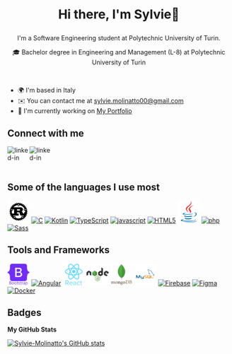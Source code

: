 # <p align='center'>**Hi there, I'm Sylvie**👋<p>
<p align='center'> I'm a Software Engineering student at Polytechnic University of Turin. </p>
<p align='center'> 🎓 Bachelor degree in Engineering and Management (L-8) at Polytechnic University of Turin </p>
<br>

* 🌍  I'm based in Italy
* ✉️  You can contact me at [sylvie.molinatto00@gmail.com](mailto:sylvie.molinatto00@gmail.com)
* 🚀  I'm currently working on [My Portfolio](http://sylvie-molinatto.github.io/portfolio-website/)

## **Connect with me**
[<img align="left" alt="linked-in" width="50" src="https://raw.githubusercontent.com/danielcranney/readme-generator/main/public/icons/socials/github.svg" />](https://github.com/sylviemolinatto)
[<img align="left" alt="linked-in" width="50" src="https://raw.githubusercontent.com/danielcranney/readme-generator/main/public/icons/socials/linkedin.svg" />](https://www.linkedin.com/in/sylvie-molinatto-967a39172)
<br>
<br>
<br>

## Some of the languages I use most
<a href="https://www.rust-lang.org/" target="_blank" rel="noreferrer"><img alt="Rust" width="50" src="https://raw.githubusercontent.com/edent/SuperTinyIcons/3d2a36d9884308524cf0cdbefa45dbd238aad514/images/svg/rust.svg"/></a>
<a href="https://docs.microsoft.com/en-us/cpp/?view=msvc-170" target="_blank" rel="noreferrer"><img alt="C" width="50" src="https://raw.githubusercontent.com/danielcranney/readme-generator/main/public/icons/skills/c-colored.svg"/></a>
<a href="https://kotlinlang.org/" target="_blank" rel="noreferrer"><img src="https://raw.githubusercontent.com/danielcranney/readme-generator/main/public/icons/skills/kotlin-colored.svg" width="50" alt="Kotlin" /></a>
<a href="https://www.typescriptlang.org/" target="_blank" rel="noreferrer"><img src="https://raw.githubusercontent.com/danielcranney/readme-generator/main/public/icons/skills/typescript-colored.svg" width="50" alt="TypeScript" /></a>
<a href="https://developer.mozilla.org/en-US/docs/Web/JavaScript" target="_blank" rel="noreferrer"><img alt="javascript" width="50" src="https://raw.githubusercontent.com/danielcranney/readme-generator/main/public/icons/skills/javascript-colored.svg"/></a>
<a href="https://developer.mozilla.org/en-US/docs/Glossary/HTML5" target="_blank" rel="noreferrer"><img src="https://raw.githubusercontent.com/danielcranney/readme-generator/main/public/icons/skills/html5-colored.svg" width="50" alt="HTML5" /></a>
<a href="https://www.oracle.com/java/" target="_blank" rel="noreferrer"><img alt="java" width="50" src="https://raw.githubusercontent.com/devicons/devicon/master/icons/java/java-original.svg"/></a>
<a href="https://www.php.net/" target="_blank" rel="noreferrer"><img alt="php" width="50" src="https://raw.githubusercontent.com/danielcranney/readme-generator/main/public/icons/skills/php-colored.svg" /></a>
<a href="https://sass-lang.com/" target="_blank" rel="noreferrer"><img src="https://raw.githubusercontent.com/danielcranney/readme-generator/main/public/icons/skills/sass-colored.svg" width="50" alt="Sass" /></a>
<br>

## Tools and Frameworks
<a href="https://getbootstrap.com/" target="_blank" rel="noreferrer"><img alt="Bootstrap" width="50" src="https://raw.githubusercontent.com/devicons/devicon/master/icons/bootstrap/bootstrap-plain-wordmark.svg"/></a>
<a href="https://angular.io/" target="_blank" rel="noreferrer"><img src="https://raw.githubusercontent.com/danielcranney/readme-generator/main/public/icons/skills/angularjs-colored.svg" width="50" alt="Angular" /></a>
<a href="https://reactjs.org/" target="_blank" rel="noreferrer"><img alt="React" width="50" src="https://raw.githubusercontent.com/devicons/devicon/master/icons/react/react-original-wordmark.svg"/></a>
<a href="https://nodejs.org/en/" target="_blank" rel="noreferrer"><img alt="Nodejs" width="50" src="https://raw.githubusercontent.com/devicons/devicon/master/icons/nodejs/nodejs-original-wordmark.svg"/></a>
<a href="https://www.mongodb.com/" target="_blank" rel="noreferrer"><img alt="MongoDB" width="50" src="https://raw.githubusercontent.com/devicons/devicon/master/icons/mongodb/mongodb-original-wordmark.svg"/></a>
<a href="https://www.mysql.com/" target="_blank" rel="noreferrer"><img alt="MySQL" width="50" src="https://raw.githubusercontent.com/edent/SuperTinyIcons/3d2a36d9884308524cf0cdbefa45dbd238aad514/images/svg/mysql.svg"/></a>
<a href="https://firebase.google.com/" target="_blank" rel="noreferrer"><img src="https://raw.githubusercontent.com/danielcranney/readme-generator/main/public/icons/skills/firebase-colored.svg" width="50" alt="Firebase" /></a>
<a href="https://www.figma.com/" target="_blank" rel="noreferrer"><img src="https://raw.githubusercontent.com/danielcranney/readme-generator/main/public/icons/skills/figma-colored.svg" width="36" height="36" alt="Figma" /></a><a href="https://www.docker.com/" target="_blank" rel="noreferrer"><img src="https://raw.githubusercontent.com/danielcranney/readme-generator/main/public/icons/skills/docker-colored.svg" width="36" height="36" alt="Docker" /></a>

## Badges

<b>My GitHub Stats</b>

<a href="http://www.github.com/Sylvie-Molinatto"><img src="https://github-readme-stats.vercel.app/api?username=Sylvie-Molinatto&show_icons=true&hide=&count_private=true&title_color=0891b2&text_color=ffffff&icon_color=0891b2&bg_color=1c1917&hide_border=true&show_icons=true" alt="Sylvie-Molinatto's GitHub stats" /></a>

<!--
**Sylvie-Molinatto/sylvie-molinatto** is a ✨ _special_ ✨ repository because its `README.md` (this file) appears on your GitHub profile.

Here are some ideas to get you started:

- 🔭 I’m currently working on ...
- 🌱 I’m currently learning ...
- 👯 I’m looking to collaborate on ...
- 🤔 I’m looking for help with ...
- 💬 Ask me about ...
- 📫 How to reach me: ...
- 😄 Pronouns: ...
- ⚡ Fun fact: ...
-->
